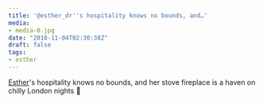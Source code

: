 ```yaml
---
title: '@esther_dr''s hospitality knows no bounds, and…'
media:
- media-0.jpg
date: "2018-11-04T02:30:38Z"
draft: false
tags:
- esther
---
```

[Esther](/tags/esther)'s hospitality knows no bounds, and her stove fireplace is a haven on chilly London nights 🧡
